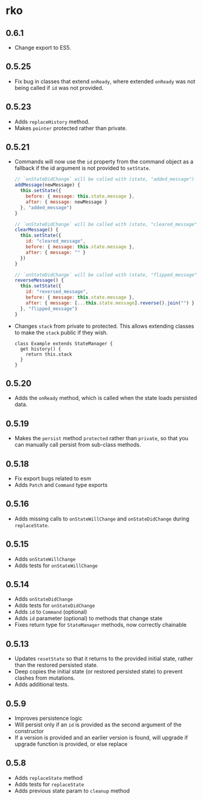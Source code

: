 # rko

## 0.6.1

- Change export to ES5.

## 0.5.25

- Fix bug in classes that extend `onReady`, where extended `onReady`
  was not being called if `id` was not provided.

## 0.5.23

- Adds `replaceHistory` method.
- Makes `pointer` protected rather than private.

## 0.5.21

- Commands will now use the `id` property from the command object as a
  fallback if the id argument is not provided to `setState`.

  ```js
  // `onStateDidChange` will be called with (state, "added_message")
  addMessage(newMessage) {
    this.setState({
      before: { message: this.state.message },
      after: { message: newMessage }
    }, "added_message")
  }

  // `onStateDidChange` will be called with (state, "cleared_message")
  clearMessage() {
    this.setState({
      id: "cleared_message",
      before: { message: this.state.message },
      after: { message: "" }
    })
  }

  // `onStateDidChange` will be called with (state, "flipped_message")
  reverseMessage() {
    this.setState({
      id: "reversed_message",
      before: { message: this.state.message },
      after: { message: [...this.state.message].reverse().join("") }
    }, "flipped_message")
  }
  ```

- Changes `stack` from private to protected. This allows extending
  classes to make the `stack` public if they wish.

  ```tjs
  class Example extends StateManager {
    get history() {
      return this.stack
    }
  }
  ```

## 0.5.20

- Adds the `onReady` method, which is called when the state loads
  persisted data.

## 0.5.19

- Makes the `persist` method `protected` rather than `private`, so that you can manually call persist from sub-class methods.

## 0.5.18

- Fix export bugs related to esm
- Adds `Patch` and `Command` type exports

## 0.5.16

- Adds missing calls to `onStateWillChange` and `onStateDidChange` during `replaceState`.

## 0.5.15

- Adds `onStateWillChange`
- Adds tests for `onStateWillChange`

## 0.5.14

- Adds `onStateDidChange`
- Adds tests for `onStateDidChange`
- Adds `id` to `Command` (optional)
- Adds `id` parameter (optional) to methods that change state
- Fixes return type for `StateManager` methods, now correctly chainable

## 0.5.13

- Updates `resetState` so that it returns to the provided initial state, rather than the restored persisted state.
- Deep copies the initial state (or restored persisted state) to prevent clashes from mutations.
- Adds additional tests.

## 0.5.9

- Improves persistence logic
- Will persist only if an `id` is provided as the second argument of the constructor
- If a version is provided and an earlier version is found, will upgrade if upgrade function is provided, or else replace

## 0.5.8

- Adds `replaceState` method
- Adds tests for `replaceState`
- Adds previous state param to `cleanup` method
